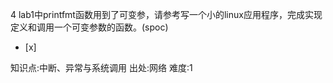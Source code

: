4
lab1中printfmt函数用到了可变参，请参考写一个小的linux应用程序，完成实现定义和调用一个可变参数的函数。(spoc)
- [x]

知识点:中断、异常与系统调用
出处:网络
难度:1
> 
